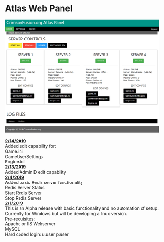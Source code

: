 # Atlas Web Panel
![alt text](https://github.com/jwlionking/Atlas-Web-Panel/blob/master/Atlas-Web-Panel.png)

<b><u>2/14/2019</u></b><br>
Added edit capability for:<br>
	Game.ini<br>
	GameUserSettings<br>
	Engine.ini<br>
<b><u>2/13/2019</u></b><br>
Added AdminID edit capability<br>
<b><u>2/4/2019</u></b><br>
Added basic Redis server functionality<br>
Redis Server Status<br>
Start Redis Server<br>
Stop Redis Server<br>
<b><u>2/1/2019</u></b><br>
This is an Alpha release with basic functionality and no automation of setup.<br>
Currently for Windows but will be developing a linux version.<br>
Pre-requisites:<br>
Apache or IIS Webserver<br>
MySQL<br>
Hard coded login: u:user p:user<br>
